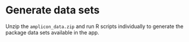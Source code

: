 # Generate data sets
Unzip the `amplicon_data.zip` and run R scripts individually to generate the package data sets available in the app.